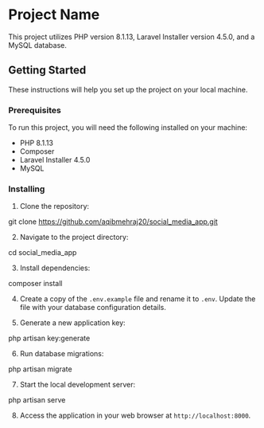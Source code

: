 # Project Name

This project utilizes PHP version 8.1.13, Laravel Installer version 4.5.0, and a MySQL database.

## Getting Started

These instructions will help you set up the project on your local machine.

### Prerequisites

To run this project, you will need the following installed on your machine:

- PHP 8.1.13
- Composer
- Laravel Installer 4.5.0
- MySQL

### Installing

1. Clone the repository:

git clone https://github.com/aqibmehraj20/social_media_app.git

2. Navigate to the project directory:

cd social_media_app

3. Install dependencies:

composer install


4. Create a copy of the `.env.example` file and rename it to `.env`. Update the file with your database configuration details.

5. Generate a new application key:

php artisan key:generate


6. Run database migrations:

php artisan migrate


7. Start the local development server:

php artisan serve


8. Access the application in your web browser at `http://localhost:8000`.

